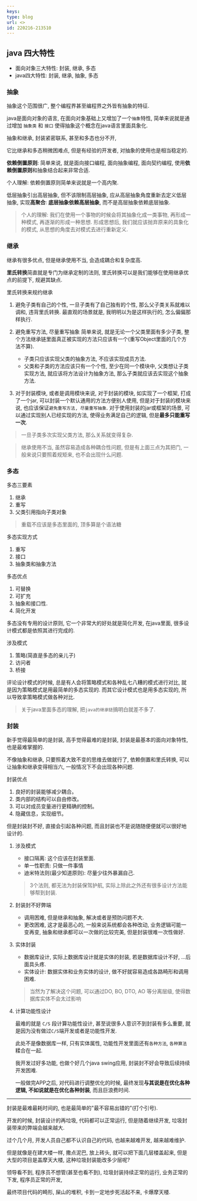 ```yaml
---
keys: 
type: blog
url: <>
id: 220216-213510
---
```


## java 四大特性

- 面向对象三大特性: 封装, 继承, 多态
- java四大特性: 封装, 继承, 抽象, 多态

### 抽象

   抽象这个范围很广, 整个编程界甚至编程界之外皆有抽象的特征.

   java是面向对象的语言, 在面向对象基础上又增加了一个`抽象`特性, 简单来说就是通过增加 `抽象类` 和 `接口` 使得抽象这个概念在java语言里面具象化.

   抽象和继承, 封装紧密联系, 甚至和多态也分不开, 

   它比继承和多态稍微困难点, 但是有经验的开发者, 对抽象的使用也是相当稳定的.

   **依赖倒置原则**: 简单来说, 就是面向接口编程, 面向抽象编程, 面向契约编程, 使用**依赖倒置原则**和抽象结合起来非常合适.

   个人理解: 依赖倒置原则简单来说就是一个高内聚.

   低层抽象引出高层抽象, 但不该限制高层抽象, 应从高层抽象角度重新去定义低层抽象, 实现**高聚合**: **底层抽象依赖高层抽象**, 而不是高层抽象依赖底层抽象.

   > 个人的理解: 我们在使用一个事物的时候会将其抽象化成一类事物, 再形成一种模式, 再逐渐的形成一种思想. 形成思想后, 我们就应该抛弃原来的具象化的模式, 从思想的角度去对模式去进行重新定义.

### 继承

   继承有很多优点, 但是继承使用不当, 会造成耦合和复杂度高.

   **里氏转换**简直就是专门为继承定制的法则, 里氏转换可以是我们能够在使用继承优点的前提下, 规避其缺点.

里氏转换来规约继承

   1. 避免子类有自己的个性, 一旦子类有了自己独有的个性, 那么父子类关系就难以调和, 违背里氏转换.
      最直观的场景就是, 我明明以为是这样执行的, 怎么偏偏那样执行.

   2. 避免重写方法, 尽量重写抽象
      简单来说, 就是无论一个父类里面有多少子类, 整个方法继承链里面真正被实现的方法只应该有一个(重写Object里面的几个方法不算).
      - 子类只应该实现父类的抽象方法, 不应该实现成员方法.
      - 父类和子类的方法应该只有一个个性, 至少在同一个模块中, 父类想让子类实现方法, 就应该将方法设计为抽象方法, 那么子类就应该去实现这个抽象方法.

   3. 对于封装模块, 或者是调用模块来说, 
      对于封装的模块, 如实现了一个框架, 打成了一个jar, 可以封装一个默认通用的方法方便别人使用, 但是对于封装的模块来说, 也应该保证`避免重写方法, 尽量重写抽象`.
      对于使用封装的jar或框架的场景, 可以通过实现别人已经实现的方法, 使得业务满足自己的逻辑, 但是**最多只能重写一次**.

   > 一旦子类多次实现父类方法, 那么关系就变得复杂.

> 继承使用不当, 虽然容易造成各种耦合性问题, 但是有上面三点为其把门, 一般来说只要照着规矩来, 也不会出现什么问题.

### 多态

多态三要素

   1. 继承
   2. 重写
   3. 父类引用指向子类对象

   > 重载不应该是多态里面的, 顶多算是个语法糖

多态实现方式

   1. 重写
   2. 接口
   3. 抽象类和抽象方法

多态优点

   1. 可替换
   2. 可扩充
   3. 抽象和接口性.
   4. 简化开发

多态没有专用的设计原则, 它一个非常大的好处就是简化开发, 在java里面, 很多设计模式都是依照其进行完成的.

涉及模式

   1. 策略(简直是多态的亲儿子)
   2. 访问者
   3. 桥接

   评论设计模式的时候, 总是有人会将策略模式和各种乱七八糟的模式进行对比, 就是因为策略模式是用最简单的多态实现的. 而其它设计模式也是用多态实现的, 所以导致拿策略模式做各种对比.

> 关于java里面多态的理解, 把`java的继承链`搞明白就差不多了.

### 封装

新手觉得最简单的是封装, 高手觉得最难的是封装, 封装是最基本的面向对象特性, 也是最难掌握的.

不像抽象和继承, 只要照着大致不变的思维去做就行了, 依赖倒置和里氏转换, 可以让抽象和继承变得相当六, 一般情况下不会出现各种问题.

封装优点

   1. 良好的封装能够减少耦合。
   2. 类内部的结构可以自由修改。
   3. 可以对成员变量进行更精确的控制。
   4. 隐藏信息，实现细节。

但是封装封不好, 直接会引起各种问题, 而且封装也不是说随随便便就可以很好地设计的.

1. 涉及模式

   - 接口隔离: 这个应该在封装里面.
   - 单一性职责: 只做一件事情
   - 迪米特法则(最少知道原则): 尽量少往外暴漏自己.

   > 3个法则, 都无法为封装保驾护航, 实际上除此之外还有很多设计方法能够帮到封装.

2. 封装封不好弊端

   - 调用困难, 但是继承和抽象, 解决或者是预防问题不大.
   - 更改困难, 这才是最恶心的, 一般来说系统都会各种改动, 业务逻辑可能一变再变, 抽象和继承都可以一次做的比较完美, 但是封装很难一次性做好.

3. 实体封装
   - 数据库设计, 实际上数据库设计就是实体的封装, 若是数据库设计不好, ...后面具头疼.
   - 实体设计: 数据实体和业务实体的设计, 做不好就容易造成各路畸形和调用困难.

   > 当然为了解决这个问题, 可以通过DO, BO, DTO, AO 等分离层级, 使得数据库实体不会太过影响

4. 计算功能性设计

   最难的就是 `C/S` 段计算功能性设计, 甚至说很多人意识不到封装有多么重要, 就是因为没有做过`C/S`端开发或者是功能性开发.

   此处不是像数据库一样, 只有实体属性, 功能性开发里面还有`各种方法`, `各种算法`糅合在一起.

   我开发过好多功能, 也做个好几个java swing应用, 封装封不好会导致后续持续开发困难.

   一般做完APP之后, 对代码进行调整优化的时候, 最终发现**与其说是在优化各种逻辑, 不如说就是在优化各种封装**, 而且巨浪费时间.

---

 封装是最难最耗时间的, 也是最简单的"最不容易出错的"(打个引号).
 
 开发的时候, 封装设计的再垃圾, 代码都可以正常运行, 但是随着继续开发, 垃圾封装带来的弊端会越来越大.
 
 过个几个月, 开发人员自己都不认识自己的代码, 也越来越难开发, 越来越难维护.
 
 但是就像是在建大楼一样, 撒点泥巴, 放上砖头, 就可以把下面几层楼盖起来, 但是大型的项目是盖摩天大楼, 这种垃圾封装能改多少层呢?
 
 领导看不到, 程序员不想管(甚至也看不到), 垃圾封装持续正常的运行, 业务正常的下发, 程序员正常的开发, 
 
 最终项目代码的畸形, 屎山的堆积, 卡到一定地步死活起不来, 卡爆摩天楼.
